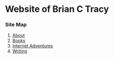 
# Website of Brian C Tracy

### Site Map
1. [About](about.html)
2. [Books](books.html)
3. [Internet Adventures](internet-adventures/internet-adventures.html)
4. [Writing](writing/writing.html)

